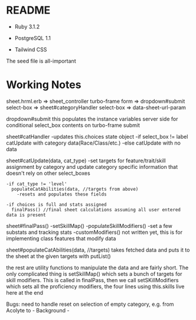 # README

* Ruby 3.1.2

* PostgreSQL 1.1

* Tailwind CSS

The seed file is all-important

# Working Notes
sheet.hrml.erb => sheet_controller
  turbo-frame form => dropdown#submit
    select-box => sheet#categoryHandler
    select-box => data-sheet-url-param

  dropdown#submit
    this populates the instance variables server side for conditional select_box contents on turbo-frame submit

  sheet#catHandler
    -updates this.choices state object
    -if select_box != label
      catUpdate with category data(Race/Class/etc.)
    -else
      catUpdate with no data

  sheet#catUpdate(data, cat_type)
    -set targets for feature/trait/skill assignment by category and update category specific information that doesn't rely on other select_boxes

    -if cat_type != 'level'
      populateCatAbilities(data, //targets from above)
        -resets and populates these fields

    -if choices is full and stats assigned
      finalPass() //final sheet calculations assuming all user entered data is present

  sheet#finalPass()
    -setSkillMap()
    -populateSkillModifiers()
    -set a few substats and tracking stats
    -customModifiers()
      not written yet, this is for implementing class features that modify data

  sheet#populateCatAbilities(data, //targets)
    takes fetched data and puts it to the sheet at the given targets with putList()

  the rest are utility functions to manipulate the data and are fairly short. The only complicated thing is setSkillMap() which sets a bunch of targets for skill modifiers. This is called in finalPass, then we call setSKillModifiers which sets all the proficiency modifiers, the four lines using this.skills live here at the end


Bugs:
need to handle reset on selection of empty category, e.g. from Acolyte to - Background -